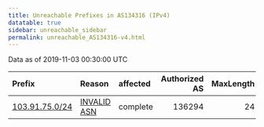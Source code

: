 ```yaml
---
title: Unreachable Prefixes in AS134316 (IPv4)
datatable: true
sidebar: unreachable_sidebar
permalink: unreachable_AS134316-v4.html
---
```


Data as of 2019-11-03 00:30:00 UTC


<div class="datatable-begin"></div>

| Prefix                                                 | Reason                                                                                                 | affected   |   Authorized AS |   MaxLength | Anchor                                       |   unreachable /24s |
|:-------------------------------------------------------|:-------------------------------------------------------------------------------------------------------|:-----------|----------------:|------------:|:---------------------------------------------|-------------------:|
| [103.91.75.0/24](https://stat.ripe.net/103.91.75.0/24) | [INVALID ASN](https://rpki-validator.ripe.net/announcement-preview?asn=AS134316&prefix=103.91.75.0/24) | complete   |          136294 |          24 | [APNIC](unreachable_APNIC_RPKI_Root-v4.html) |                  1 |

<div class="datatable-end"></div>